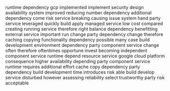 runtime dependency gcp implemented implement security design availability system improved reducing number dependency additional dependency come risk service breaking causing issue system hand party service leveraged quickly build apply managed service low cost compared creating running service therefore right balance dependency benefitting external service important run change party dependency change therefore caching copying functionality dependency possible many case build development environment dependency party component service change often therefore oftentimes opportune invest becoming independent component service runtime depend resource service google cloud platform consequence higher availability depending party component service runtime requires additional effort cache copy dependency party dependency build development time introduces risk able build develop service disturbed however assessing reliability select trustworthy party risk acceptable